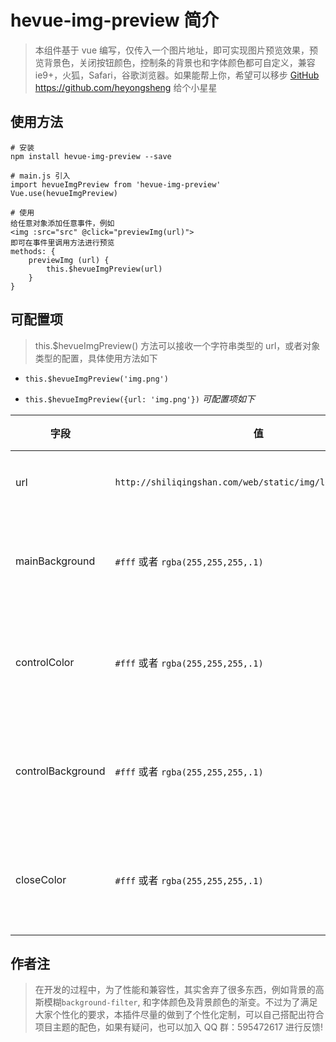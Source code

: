 # hevue-img-preview 简介

> 本组件基于 vue 编写，仅传入一个图片地址，即可实现图片预览效果，预览背景色，关闭按钮颜色，控制条的背景也和字体颜色都可自定义，兼容 ie9+，火狐，Safari，谷歌浏览器。如果能帮上你，希望可以移步 [GitHub](https://github.com/heyongsheng) https://github.com/heyongsheng 给个小星星

## 使用方法

```
# 安装
npm install hevue-img-preview --save

# main.js 引入
import hevueImgPreview from 'hevue-img-preview'
Vue.use(hevueImgPreview)

# 使用
给任意对象添加任意事件，例如
<img :src="src" @click="previewImg(url)">
即可在事件里调用方法进行预览
methods: {
	previewImg (url) {
		this.$hevueImgPreview(url)
	}
}

```

## 可配置项

> this.\$hevueImgPreview() 方法可以接收一个字符串类型的 url，或者对象类型的配置，具体使用方法如下

- `this.$hevueImgPreview('img.png')`

- `this.$hevueImgPreview({url: 'img.png'})` _可配置项如下_

| 字段              | 值                                                         | 备注           |
| ----------------- | ---------------------------------------------------------- | -------------- |
| url               | `http://shiliqingshan.com/web/static/img/logo.1f4d568.png` | 图片地址       |
| mainBackground    | `#fff` 或者 `rgba(255,255,255,.1)`                         | 整体背景颜色   |
| controlColor      | `#fff` 或者 `rgba(255,255,255,.1)`                         | 控制条字体颜色 |
| controlBackground | `#fff` 或者 `rgba(255,255,255,.1)`                         | 控制条背景颜色 |
| closeColor        | `#fff` 或者 `rgba(255,255,255,.1)`                         | 关闭图标的颜色 |

## 作者注

> 在开发的过程中，为了性能和兼容性，其实舍弃了很多东西，例如背景的高斯模糊`background-filter`, 和字体颜色及背景颜色的渐变。不过为了满足大家个性化的要求，本插件尽量的做到了个性化定制，可以自己搭配出符合项目主题的配色，如果有疑问，也可以加入 QQ 群：595472617 进行反馈!
